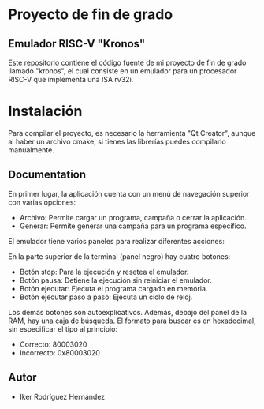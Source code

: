 
# Proyecto de fin de grado
## Emulador RISC-V "Kronos"

Este repositorio contiene el código fuente de mi proyecto de fin de grado
llamado "kronos", el cual consiste en un emulador para un procesador RISC-V que implementa una ISA rv32i.



# Instalación
Para compilar el proyecto, es necesario la herramienta "Qt Creator",
aunque al haber un archivo cmake, si tienes las librerías puedes
compilarlo manualmente.


## Documentation
En primer lugar, la aplicación cuenta con un menú de navegación superior con varias opciones: 
- Archivo: Permite cargar un programa, campaña o cerrar la aplicación.
- Generar: Permite generar una campaña para un programa específico.

El emulador tiene varios paneles para realizar diferentes acciones:

En la parte superior de la terminal (panel negro) hay cuatro botones:
- Botón stop: Para la ejecución y resetea el emulador.
- Botón pausa: Detiene la ejecución sin reiniciar el emulador.
- Botón ejecutar: Ejecuta el programa cargado en memoria.
- Botón ejecutar paso a paso: Ejecuta un ciclo de reloj.

Los demás botones son autoexplicativos.
Además, debajo del panel de la RAM, hay una caja de búsqueda. El formato para buscar es en hexadecimal, sin especificar el tipo al principio:
- Correcto: 80003020
- Incorrecto: 0x80003020
## Autor
- Iker Rodríguez Hernández

